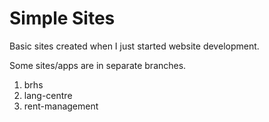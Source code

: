 # Simple Sites

Basic sites created when I just started website development.

Some sites/apps are in separate branches.

1. brhs
2. lang-centre
3. rent-management
